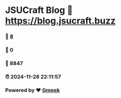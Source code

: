 # JSUCraft Blog :link: https://blog.jsucraft.buzz 
### :page_facing_up: [8](https://blog.jsucraft.buzz/tag.html) 
### :speech_balloon: 0 
### :hibiscus: 8847 
### :alarm_clock: 2024-11-28 22:11:57 
### Powered by :heart: [Gmeek](https://github.com/Meekdai/Gmeek)
